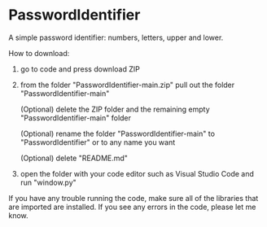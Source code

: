 # PasswordIdentifier
A simple password identifier: numbers, letters, upper and lower.

How to download:
1. go to code and press download ZIP
2. from the folder "PasswordIdentifier-main.zip" pull out the folder "PasswordIdentifier-main"
    
    (Optional) delete the ZIP folder and the remaining empty "PasswordIdentifier-main" folder
    
    (Optional) rename the folder "PasswordIdentifier-main" to "PasswordIdentifier" or to any name you want
    
    (Optional) delete "README.md"
    
3. open the folder with your code editor such as Visual Studio Code and run "window.py"

If you have any trouble running the code, make sure all of the libraries that are imported are installed.
If you see any errors in the code, please let me know.
